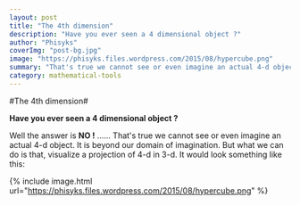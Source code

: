 ```yaml
---
layout: post
title: "The 4th dimension"
description: "Have you ever seen a 4 dimensional object ?"
author: "Phisyks"
coverImg: "post-bg.jpg"
image: "https://phisyks.files.wordpress.com/2015/08/hypercube.png"
summary: "That's true we cannot see or even imagine an actual 4-d object. It is beyond our domain of imagination. But what we can do is that, visualize a projection of 4-d in 3-d."
category: mathematical-tools
---
```


#The 4th dimension#

<strong>Have you ever seen a 4 dimensional object ?</strong>

Well the answer is <strong>NO !</strong> ...... That's true we cannot see or even imagine an actual 4-d object. It is beyond our domain of imagination. But what we can do is that, visualize a projection of 4-d in 3-d. It would look something like this:

{% include image.html url="https://phisyks.files.wordpress.com/2015/08/hypercube.png" %}
